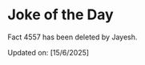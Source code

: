 # Joke of the Day

<!-- #joke -->
Fact 4557 has been deleted by Jayesh.

Updated on: [15/6/2025]
<!-- #jokeEnd -->